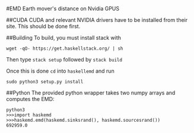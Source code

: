#EMD
Earth mover's distance on Nvidia GPUS

##CUDA
CUDA and relevant NVIDIA drivers have to be installed from their site. This should be done first.

##Building
To build, you must install stack with
```
wget -qO- https://get.haskellstack.org/ | sh
```
Then type `stack setup` followed by `stack build`

Once this is done `cd` into `haskellemd` and run
```
sudo python3 setup.py install
```

##Python
The provided python wrapper takes two numpy arrays and computes the EMD:
```
python3
>>>import haskemd
>>>haskemd.emd(haskemd.sinksrand(), haskemd.sourcesrand())
692959.0
```

